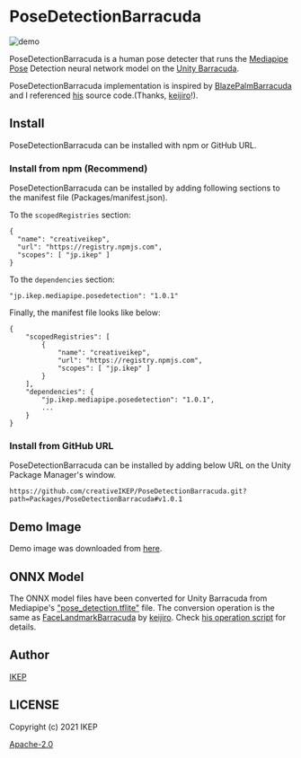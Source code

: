# PoseDetectionBarracuda
![demo](https://user-images.githubusercontent.com/34697515/148678516-9b608be0-40a0-4c01-98da-c1c22d021cba.png)

PoseDetectionBarracuda is a human pose detecter that runs the [Mediapipe Pose](https://google.github.io/mediapipe/solutions/pose) Detection neural network model on the [Unity Barracuda](https://docs.unity3d.com/Packages/com.unity.barracuda@latest).

PoseDetectionBarracuda implementation is inspired by [BlazePalmBarracuda](https://github.com/keijiro/BlazePalmBarracuda) and I referenced [his](https://github.com/keijiro) source code.(Thanks, [keijiro](https://github.com/keijiro)!).

## Install
PoseDetectionBarracuda can be installed with npm or GitHub URL.

### Install from npm (Recommend)
PoseDetectionBarracuda can be installed by adding following sections to the manifest file (Packages/manifest.json).

To the `scopedRegistries` section:
```
{
  "name": "creativeikep",
  "url": "https://registry.npmjs.com",
  "scopes": [ "jp.ikep" ]
}
```
To the `dependencies` section:
```
"jp.ikep.mediapipe.posedetection": "1.0.1"
```
Finally, the manifest file looks like below:
```
{
    "scopedRegistries": [
        {
            "name": "creativeikep",
            "url": "https://registry.npmjs.com",
            "scopes": [ "jp.ikep" ]
        }
    ],
    "dependencies": {
        "jp.ikep.mediapipe.posedetection": "1.0.1",
        ...
    }
}
```

### Install from GitHub URL
PoseDetectionBarracuda can be installed by adding below URL on the Unity Package Manager's window.
```
https://github.com/creativeIKEP/PoseDetectionBarracuda.git?path=Packages/PoseDetectionBarracuda#v1.0.1
```

## Demo Image
Demo image was downloaded from [here](https://unsplash.com/photos/4jqfc2vbHJQ).

## ONNX Model
The ONNX model files have been converted for Unity Barracuda from Mediapipe's ["pose_detection.tflite"](https://github.com/google/mediapipe/blob/0.8.3.2/mediapipe/modules/pose_detection/pose_detection.tflite) file.
The conversion operation is the same as [FaceLandmarkBarracuda](https://github.com/keijiro/FaceLandmarkBarracuda) by [keijiro](https://github.com/keijiro).
Check [his operation script](https://colab.research.google.com/drive/1C6zEB3__gcHEWnWRm-b4jIA0srA1gkyq?usp=sharing) for details.

## Author
[IKEP](https://ikep.jp)

## LICENSE
Copyright (c) 2021 IKEP

[Apache-2.0](/LICENSE.md)
